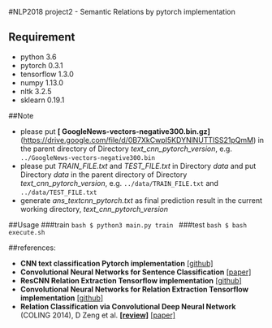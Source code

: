 #NLP2018 project2 - Semantic Relations by pytorch implementation

## Requirement
* python 3.6
* pytorch  0.3.1
* tensorflow 1.3.0
* numpy 1.13.0
* nltk 3.2.5
* sklearn 0.19.1

##Note
* please put **[
GoogleNews-vectors-negative300.bin.gz]** (https://drive.google.com/file/d/0B7XkCwpI5KDYNlNUTTlSS21pQmM) in the parent directory of Directory *text_cnn_pytorch_version*, e.g. `../GoogleNews-vectors-negative300.bin`
* please put *TRAIN_FILE.txt* and *TEST_FILE.txt* in Directory *data* and put Directory *data* in the parent directory of Directory *text_cnn_pytorch_version*, e.g. `../data/TRAIN_FILE.txt` and `../data/TEST_FILE.txt`
* generate *ans_textcnn_pytorch.txt* as final prediction result in the current working directory, *text_cnn_pytorch_version*

##Usage
###train
    ```bash
    $ python3 main.py train
    ```
###test
    ```bash
    $ bash execute.sh
    ```

##references:
* **CNN text classification Pytorch implementation** [[github]](https://github.com/Shawn1993/cnn-text-classification-pytorch)
* **Convolutional Neural Networks for Sentence Classification** [[paper]](https://arxiv.org/abs/1408.5882)
* **ResCNN Relation Extraction Tensorflow implementation** [[github]](https://github.com/darrenyaoyao/ResCNN_RelationExtraction)
* **Convolutional Neural Networks for Relation Extraction Tensorflow implementation** [[github]](https://github.com/roomylee/cnn-relation-extraction)
* **Relation Classification via Convolutional Deep Neural Network** (COLING 2014), D Zeng et al. **[[review]](https://github.com/roomylee/paper-review/blob/master/relation_extraction/Relation_Classification_via_Convolutional_Deep_Neural_Network.md)** [[paper]](http://www.aclweb.org/anthology/C14-1220)


